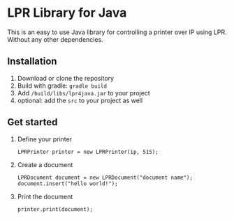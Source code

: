 # LPR Library for Java
This is an easy to use Java library for controlling a printer over IP using LPR.
Without any other dependencies.
## Installation
1. Download or clone the repository
2. Build with gradle: ```gradle build```
3. Add ```/build/libs/lpr4java.jar``` to your project
4. optional: add the ```src``` to your project as well
 
## Get started
 1. Define your printer
    ```
    LPRPrinter printer = new LPRPrinter(ip, 515);
    ```
 2. Create a document
    ```
    LPRDocument document = new LPRDocument("document name");
    document.insert("hello world!");
    ```
 3. Print the document
    ```
    printer.print(document);
    ```


